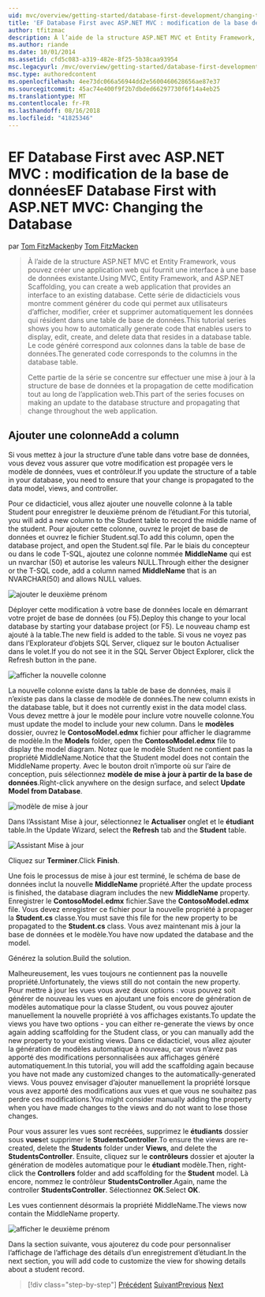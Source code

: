 ```yaml
---
uid: mvc/overview/getting-started/database-first-development/changing-the-database
title: 'EF Database First avec ASP.NET MVC : modification de la base de données | Microsoft Docs'
author: tfitzmac
description: À l’aide de la structure ASP.NET MVC et Entity Framework, vous pouvez créer une application web qui fournit une interface à une base de données existante. Ce didacticiel seri...
ms.author: riande
ms.date: 10/01/2014
ms.assetid: cfd5c083-a319-482e-8f25-5b38caa93954
msc.legacyurl: /mvc/overview/getting-started/database-first-development/changing-the-database
msc.type: authoredcontent
ms.openlocfilehash: 4ee73dc066a56944dd2e5600460628656ae87e37
ms.sourcegitcommit: 45ac74e400f9f2b7dbded66297730f6f14a4eb25
ms.translationtype: MT
ms.contentlocale: fr-FR
ms.lasthandoff: 08/16/2018
ms.locfileid: "41825346"
---
```

<a name="ef-database-first-with-aspnet-mvc-changing-the-database"></a><span data-ttu-id="a1fe4-104">EF Database First avec ASP.NET MVC : modification de la base de données</span><span class="sxs-lookup"><span data-stu-id="a1fe4-104">EF Database First with ASP.NET MVC: Changing the Database</span></span>
====================
<span data-ttu-id="a1fe4-105">par [Tom FitzMacken](https://github.com/tfitzmac)</span><span class="sxs-lookup"><span data-stu-id="a1fe4-105">by [Tom FitzMacken](https://github.com/tfitzmac)</span></span>

> <span data-ttu-id="a1fe4-106">À l’aide de la structure ASP.NET MVC et Entity Framework, vous pouvez créer une application web qui fournit une interface à une base de données existante.</span><span class="sxs-lookup"><span data-stu-id="a1fe4-106">Using MVC, Entity Framework, and ASP.NET Scaffolding, you can create a web application that provides an interface to an existing database.</span></span> <span data-ttu-id="a1fe4-107">Cette série de didacticiels vous montre comment générer du code qui permet aux utilisateurs d’afficher, modifier, créer et supprimer automatiquement les données qui résident dans une table de base de données.</span><span class="sxs-lookup"><span data-stu-id="a1fe4-107">This tutorial series shows you how to automatically generate code that enables users to display, edit, create, and delete data that resides in a database table.</span></span> <span data-ttu-id="a1fe4-108">Le code généré correspond aux colonnes dans la table de base de données.</span><span class="sxs-lookup"><span data-stu-id="a1fe4-108">The generated code corresponds to the columns in the database table.</span></span>
> 
> <span data-ttu-id="a1fe4-109">Cette partie de la série se concentre sur effectuer une mise à jour à la structure de base de données et la propagation de cette modification tout au long de l’application web.</span><span class="sxs-lookup"><span data-stu-id="a1fe4-109">This part of the series focuses on making an update to the database structure and propagating that change throughout the web application.</span></span>


## <a name="add-a-column"></a><span data-ttu-id="a1fe4-110">Ajouter une colonne</span><span class="sxs-lookup"><span data-stu-id="a1fe4-110">Add a column</span></span>

<span data-ttu-id="a1fe4-111">Si vous mettez à jour la structure d’une table dans votre base de données, vous devez vous assurer que votre modification est propagée vers le modèle de données, vues et contrôleur.</span><span class="sxs-lookup"><span data-stu-id="a1fe4-111">If you update the structure of a table in your database, you need to ensure that your change is propagated to the data model, views, and controller.</span></span>

<span data-ttu-id="a1fe4-112">Pour ce didacticiel, vous allez ajouter une nouvelle colonne à la table Student pour enregistrer le deuxième prénom de l’étudiant.</span><span class="sxs-lookup"><span data-stu-id="a1fe4-112">For this tutorial, you will add a new column to the Student table to record the middle name of the student.</span></span> <span data-ttu-id="a1fe4-113">Pour ajouter cette colonne, ouvrez le projet de base de données et ouvrez le fichier Student.sql.</span><span class="sxs-lookup"><span data-stu-id="a1fe4-113">To add this column, open the database project, and open the Student.sql file.</span></span> <span data-ttu-id="a1fe4-114">Par le biais du concepteur ou dans le code T-SQL, ajoutez une colonne nommée **MiddleName** qui est un nvarchar (50) et autorise les valeurs NULL.</span><span class="sxs-lookup"><span data-stu-id="a1fe4-114">Through either the designer or the T-SQL code, add a column named **MiddleName** that is an NVARCHAR(50) and allows NULL values.</span></span>

![ajouter le deuxième prénom](changing-the-database/_static/image1.png)

<span data-ttu-id="a1fe4-116">Déployer cette modification à votre base de données locale en démarrant votre projet de base de données (ou F5).</span><span class="sxs-lookup"><span data-stu-id="a1fe4-116">Deploy this change to your local database by starting your database project (or F5).</span></span> <span data-ttu-id="a1fe4-117">Le nouveau champ est ajouté à la table.</span><span class="sxs-lookup"><span data-stu-id="a1fe4-117">The new field is added to the table.</span></span> <span data-ttu-id="a1fe4-118">Si vous ne voyez pas dans l’Explorateur d’objets SQL Server, cliquez sur le bouton Actualiser dans le volet.</span><span class="sxs-lookup"><span data-stu-id="a1fe4-118">If you do not see it in the SQL Server Object Explorer, click the Refresh button in the pane.</span></span>

![afficher la nouvelle colonne](changing-the-database/_static/image2.png)

<span data-ttu-id="a1fe4-120">La nouvelle colonne existe dans la table de base de données, mais il n’existe pas dans la classe de modèle de données.</span><span class="sxs-lookup"><span data-stu-id="a1fe4-120">The new column exists in the database table, but it does not currently exist in the data model class.</span></span> <span data-ttu-id="a1fe4-121">Vous devez mettre à jour le modèle pour inclure votre nouvelle colonne.</span><span class="sxs-lookup"><span data-stu-id="a1fe4-121">You must update the model to include your new column.</span></span> <span data-ttu-id="a1fe4-122">Dans le **modèles** dossier, ouvrez le **ContosoModel.edmx** fichier pour afficher le diagramme de modèle.</span><span class="sxs-lookup"><span data-stu-id="a1fe4-122">In the **Models** folder, open the **ContosoModel.edmx** file to display the model diagram.</span></span> <span data-ttu-id="a1fe4-123">Notez que le modèle Student ne contient pas la propriété MiddleName.</span><span class="sxs-lookup"><span data-stu-id="a1fe4-123">Notice that the Student model does not contain the MiddleName property.</span></span> <span data-ttu-id="a1fe4-124">Avec le bouton droit n’importe où sur l’aire de conception, puis sélectionnez **modèle de mise à jour à partir de la base de données**.</span><span class="sxs-lookup"><span data-stu-id="a1fe4-124">Right-click anywhere on the design surface, and select **Update Model from Database**.</span></span>

![modèle de mise à jour](changing-the-database/_static/image3.png)

<span data-ttu-id="a1fe4-126">Dans l’Assistant Mise à jour, sélectionnez le **Actualiser** onglet et le **étudiant** table.</span><span class="sxs-lookup"><span data-stu-id="a1fe4-126">In the Update Wizard, select the **Refresh** tab and the **Student** table.</span></span>

![Assistant Mise à jour](changing-the-database/_static/image4.png)

<span data-ttu-id="a1fe4-128">Cliquez sur **Terminer**.</span><span class="sxs-lookup"><span data-stu-id="a1fe4-128">Click **Finish**.</span></span>

<span data-ttu-id="a1fe4-129">Une fois le processus de mise à jour est terminé, le schéma de base de données inclut la nouvelle **MiddleName** propriété.</span><span class="sxs-lookup"><span data-stu-id="a1fe4-129">After the update process is finished, the database diagram includes the new **MiddleName** property.</span></span> <span data-ttu-id="a1fe4-130">Enregistrer le **ContosoModel.edmx** fichier.</span><span class="sxs-lookup"><span data-stu-id="a1fe4-130">Save the **ContosoModel.edmx** file.</span></span> <span data-ttu-id="a1fe4-131">Vous devez enregistrer ce fichier pour la nouvelle propriété à propager la **Student.cs** classe.</span><span class="sxs-lookup"><span data-stu-id="a1fe4-131">You must save this file for the new property to be propagated to the **Student.cs** class.</span></span> <span data-ttu-id="a1fe4-132">Vous avez maintenant mis à jour la base de données et le modèle.</span><span class="sxs-lookup"><span data-stu-id="a1fe4-132">You have now updated the database and the model.</span></span>

<span data-ttu-id="a1fe4-133">Générez la solution.</span><span class="sxs-lookup"><span data-stu-id="a1fe4-133">Build the solution.</span></span>

<span data-ttu-id="a1fe4-134">Malheureusement, les vues toujours ne contiennent pas la nouvelle propriété.</span><span class="sxs-lookup"><span data-stu-id="a1fe4-134">Unfortunately, the views still do not contain the new property.</span></span> <span data-ttu-id="a1fe4-135">Pour mettre à jour les vues vous avez deux options : vous pouvez soit générer de nouveau les vues en ajoutant une fois encore de génération de modèles automatique pour la classe Student, ou vous pouvez ajouter manuellement la nouvelle propriété à vos affichages existants.</span><span class="sxs-lookup"><span data-stu-id="a1fe4-135">To update the views you have two options - you can either re-generate the views by once again adding scaffolding for the Student class, or you can manually add the new property to your existing views.</span></span> <span data-ttu-id="a1fe4-136">Dans ce didacticiel, vous allez ajouter la génération de modèles automatique à nouveau, car vous n’avez pas apporté des modifications personnalisées aux affichages généré automatiquement.</span><span class="sxs-lookup"><span data-stu-id="a1fe4-136">In this tutorial, you will add the scaffolding again because you have not made any customized changes to the automatically-generated views.</span></span> <span data-ttu-id="a1fe4-137">Vous pouvez envisager d’ajouter manuellement la propriété lorsque vous avez apporté des modifications aux vues et que vous ne souhaitez pas perdre ces modifications.</span><span class="sxs-lookup"><span data-stu-id="a1fe4-137">You might consider manually adding the property when you have made changes to the views and do not want to lose those changes.</span></span>

<span data-ttu-id="a1fe4-138">Pour vous assurer les vues sont recréées, supprimez le **étudiants** dossier sous **vues**et supprimer le **StudentsController**.</span><span class="sxs-lookup"><span data-stu-id="a1fe4-138">To ensure the views are re-created, delete the **Students** folder under **Views**, and delete the **StudentsController**.</span></span> <span data-ttu-id="a1fe4-139">Ensuite, cliquez sur le **contrôleurs** dossier et ajouter la génération de modèles automatique pour le **étudiant** modèle.</span><span class="sxs-lookup"><span data-stu-id="a1fe4-139">Then, right-click the **Controllers** folder and add scaffolding for the **Student** model.</span></span> <span data-ttu-id="a1fe4-140">Là encore, nommez le contrôleur **StudentsController**.</span><span class="sxs-lookup"><span data-stu-id="a1fe4-140">Again, name the controller **StudentsController**.</span></span> <span data-ttu-id="a1fe4-141">Sélectionnez **OK**.</span><span class="sxs-lookup"><span data-stu-id="a1fe4-141">Select **OK**.</span></span>

<span data-ttu-id="a1fe4-142">Les vues contiennent désormais la propriété MiddleName.</span><span class="sxs-lookup"><span data-stu-id="a1fe4-142">The views now contain the MiddleName property.</span></span>

![afficher le deuxième prénom](changing-the-database/_static/image5.png)

<span data-ttu-id="a1fe4-144">Dans la section suivante, vous ajouterez du code pour personnaliser l’affichage de l’affichage des détails d’un enregistrement d’étudiant.</span><span class="sxs-lookup"><span data-stu-id="a1fe4-144">In the next section, you will add code to customize the view for showing details about a student record.</span></span>

> [!div class="step-by-step"]
> <span data-ttu-id="a1fe4-145">[Précédent](generating-views.md)
> [Suivant](customizing-a-view.md)</span><span class="sxs-lookup"><span data-stu-id="a1fe4-145">[Previous](generating-views.md)
[Next](customizing-a-view.md)</span></span>

